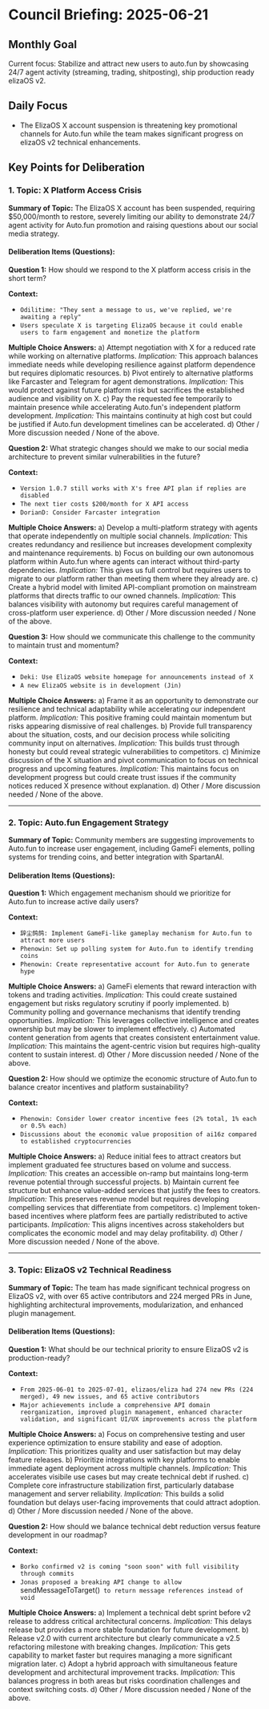 # Council Briefing: 2025-06-21

## Monthly Goal

Current focus: Stabilize and attract new users to auto.fun by showcasing 24/7 agent activity (streaming, trading, shitposting), ship production ready elizaOS v2.

## Daily Focus

- The ElizaOS X account suspension is threatening key promotional channels for Auto.fun while the team makes significant progress on elizaOS v2 technical enhancements.

## Key Points for Deliberation

### 1. Topic: X Platform Access Crisis

**Summary of Topic:** The ElizaOS X account has been suspended, requiring $50,000/month to restore, severely limiting our ability to demonstrate 24/7 agent activity for Auto.fun promotion and raising questions about our social media strategy.

#### Deliberation Items (Questions):

**Question 1:** How should we respond to the X platform access crisis in the short term?

  **Context:**
  - `Odilitime: "They sent a message to us, we've replied, we're awaiting a reply"`
  - `Users speculate X is targeting ElizaOS because it could enable users to farm engagement and monetize the platform`

  **Multiple Choice Answers:**
    a) Attempt negotiation with X for a reduced rate while working on alternative platforms.
        *Implication:* This approach balances immediate needs while developing resilience against platform dependence but requires diplomatic resources.
    b) Pivot entirely to alternative platforms like Farcaster and Telegram for agent demonstrations.
        *Implication:* This would protect against future platform risk but sacrifices the established audience and visibility on X.
    c) Pay the requested fee temporarily to maintain presence while accelerating Auto.fun's independent platform development.
        *Implication:* This maintains continuity at high cost but could be justified if Auto.fun development timelines can be accelerated.
    d) Other / More discussion needed / None of the above.

**Question 2:** What strategic changes should we make to our social media architecture to prevent similar vulnerabilities in the future?

  **Context:**
  - `Version 1.0.7 still works with X's free API plan if replies are disabled`
  - `The next tier costs $200/month for X API access`
  - `DorianD: Consider Farcaster integration`

  **Multiple Choice Answers:**
    a) Develop a multi-platform strategy with agents that operate independently on multiple social channels.
        *Implication:* This creates redundancy and resilience but increases development complexity and maintenance requirements.
    b) Focus on building our own autonomous platform within Auto.fun where agents can interact without third-party dependencies.
        *Implication:* This gives us full control but requires users to migrate to our platform rather than meeting them where they already are.
    c) Create a hybrid model with limited API-compliant promotion on mainstream platforms that directs traffic to our owned channels.
        *Implication:* This balances visibility with autonomy but requires careful management of cross-platform user experience.
    d) Other / More discussion needed / None of the above.

**Question 3:** How should we communicate this challenge to the community to maintain trust and momentum?

  **Context:**
  - `Deki: Use ElizaOS website homepage for announcements instead of X`
  - `A new ElizaOS website is in development (Jin)`

  **Multiple Choice Answers:**
    a) Frame it as an opportunity to demonstrate our resilience and technical adaptability while accelerating our independent platform.
        *Implication:* This positive framing could maintain momentum but risks appearing dismissive of real challenges.
    b) Provide full transparency about the situation, costs, and our decision process while soliciting community input on alternatives.
        *Implication:* This builds trust through honesty but could reveal strategic vulnerabilities to competitors.
    c) Minimize discussion of the X situation and pivot communication to focus on technical progress and upcoming features.
        *Implication:* This maintains focus on development progress but could create trust issues if the community notices reduced X presence without explanation.
    d) Other / More discussion needed / None of the above.

---


### 2. Topic: Auto.fun Engagement Strategy

**Summary of Topic:** Community members are suggesting improvements to Auto.fun to increase user engagement, including GameFi elements, polling systems for trending coins, and better integration with SpartanAI.

#### Deliberation Items (Questions):

**Question 1:** Which engagement mechanism should we prioritize for Auto.fun to increase active daily users?

  **Context:**
  - `辞尘鸽鸽: Implement GameFi-like gameplay mechanism for Auto.fun to attract more users`
  - `Phenowin: Set up polling system for Auto.fun to identify trending coins`
  - `Phenowin: Create representative account for Auto.fun to generate hype`

  **Multiple Choice Answers:**
    a) GameFi elements that reward interaction with tokens and trading activities.
        *Implication:* This could create sustained engagement but risks regulatory scrutiny if poorly implemented.
    b) Community polling and governance mechanisms that identify trending opportunities.
        *Implication:* This leverages collective intelligence and creates ownership but may be slower to implement effectively.
    c) Automated content generation from agents that creates consistent entertainment value.
        *Implication:* This maintains the agent-centric vision but requires high-quality content to sustain interest.
    d) Other / More discussion needed / None of the above.

**Question 2:** How should we optimize the economic structure of Auto.fun to balance creator incentives and platform sustainability?

  **Context:**
  - `Phenowin: Consider lower creator incentive fees (2% total, 1% each or 0.5% each)`
  - `Discussions about the economic value proposition of ai16z compared to established cryptocurrencies`

  **Multiple Choice Answers:**
    a) Reduce initial fees to attract creators but implement graduated fee structures based on volume and success.
        *Implication:* This creates an accessible on-ramp but maintains long-term revenue potential through successful projects.
    b) Maintain current fee structure but enhance value-added services that justify the fees to creators.
        *Implication:* This preserves revenue model but requires developing compelling services that differentiate from competitors.
    c) Implement token-based incentives where platform fees are partially redistributed to active participants.
        *Implication:* This aligns incentives across stakeholders but complicates the economic model and may delay profitability.
    d) Other / More discussion needed / None of the above.

---


### 3. Topic: ElizaOS v2 Technical Readiness

**Summary of Topic:** The team has made significant technical progress on ElizaOS v2, with over 65 active contributors and 224 merged PRs in June, highlighting architectural improvements, modularization, and enhanced plugin management.

#### Deliberation Items (Questions):

**Question 1:** What should be our technical priority to ensure ElizaOS v2 is production-ready?

  **Context:**
  - `From 2025-06-01 to 2025-07-01, elizaos/eliza had 274 new PRs (224 merged), 49 new issues, and 65 active contributors`
  - `Major achievements include a comprehensive API domain reorganization, improved plugin management, enhanced character validation, and significant UI/UX improvements across the platform`

  **Multiple Choice Answers:**
    a) Focus on comprehensive testing and user experience optimization to ensure stability and ease of adoption.
        *Implication:* This prioritizes quality and user satisfaction but may delay feature releases.
    b) Prioritize integrations with key platforms to enable immediate agent deployment across multiple channels.
        *Implication:* This accelerates visibile use cases but may create technical debt if rushed.
    c) Complete core infrastructure stabilization first, particularly database management and server reliability.
        *Implication:* This builds a solid foundation but delays user-facing improvements that could attract adoption.
    d) Other / More discussion needed / None of the above.

**Question 2:** How should we balance technical debt reduction versus feature development in our roadmap?

  **Context:**
  - `Borko confirmed v2 is coming "soon soon" with full visibility through commits`
  - `Jonas proposed a breaking API change to allow `sendMessageToTarget()` to return message references instead of void`

  **Multiple Choice Answers:**
    a) Implement a technical debt sprint before v2 release to address critical architectural concerns.
        *Implication:* This delays release but provides a more stable foundation for future development.
    b) Release v2.0 with current architecture but clearly communicate a v2.5 refactoring milestone with breaking changes.
        *Implication:* This gets capability to market faster but requires managing a more significant migration later.
    c) Adopt a hybrid approach with simultaneous feature development and architectural improvement tracks.
        *Implication:* This balances progress in both areas but risks coordination challenges and context switching costs.
    d) Other / More discussion needed / None of the above.